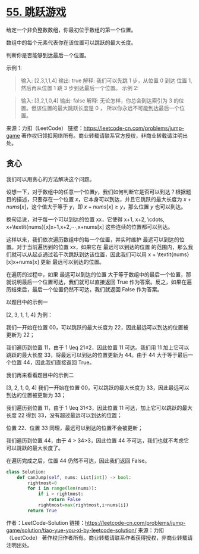 # [55. 跳跃游戏](https://leetcode-cn.com/problems/jump-game/)

给定一个非负整数数组，你最初位于数组的第一个位置。

数组中的每个元素代表你在该位置可以跳跃的最大长度。

判断你是否能够到达最后一个位置。

示例 1:

> 输入: [2,3,1,1,4]
> 输出: true
> 解释: 我们可以先跳 1 步，从位置 0 到达 位置 1, 然后再从位置 1 跳 3 步到达最后一个位置。
> 示例 2:

> 输入: [3,2,1,0,4]
> 输出: false
> 解释: 无论怎样，你总会到达索引为 3 的位置。但该位置的最大跳跃长度是 0 ， 所以你永远不可能到达最后一个位置。

来源：力扣（LeetCode）
链接：https://leetcode-cn.com/problems/jump-game
著作权归领扣网络所有。商业转载请联系官方授权，非商业转载请注明出处。

## 贪心

我们可以用贪心的方法解决这个问题。

设想一下，对于数组中的任意一个位置$y$，我们如何判断它是否可以到达？根据题目的描述，只要存在一个位置 $x$，它本身可以到达，并且它跳跃的最大长度为 $x+nums[x]$，这个值大于等于 $y$，即 $x + nums[x]≥y$，那么位置 $y$ 也可以到达。

换句话说，对于每一个可以到达的位置 xx，它使得 x+1, x+2, \cdots, x+\textit{nums}[x]x+1,x+2,⋯,x+nums[x] 这些连续的位置都可以到达。

这样以来，我们依次遍历数组中的每一个位置，并实时维护 最远可以到达的位置。对于当前遍历到的位置 xx，如果它在 最远可以到达的位置 的范围内，那么我们就可以从起点通过若干次跳跃到达该位置，因此我们可以用 x + \textit{nums}[x]x+nums[x] 更新 最远可以到达的位置。

在遍历的过程中，如果 最远可以到达的位置 大于等于数组中的最后一个位置，那就说明最后一个位置可达，我们就可以直接返回 True 作为答案。反之，如果在遍历结束后，最后一个位置仍然不可达，我们就返回 False 作为答案。

以题目中的示例一

[2, 3, 1, 1, 4]
为例：

我们一开始在位置 00，可以跳跃的最大长度为 22，因此最远可以到达的位置被更新为 22；

我们遍历到位置 11，由于 1 \leq 21≤2，因此位置 11 可达。我们用 11 加上它可以跳跃的最大长度 33，将最远可以到达的位置更新为 44。由于 44 大于等于最后一个位置 44，因此我们直接返回 True。

我们再来看看题目中的示例二

[3, 2, 1, 0, 4]
我们一开始在位置 00，可以跳跃的最大长度为 33，因此最远可以到达的位置被更新为 33；

我们遍历到位置 11，由于 1 \leq 31≤3，因此位置 11 可达，加上它可以跳跃的最大长度 22 得到 33，没有超过最远可以到达的位置；

位置 22、位置 33 同理，最远可以到达的位置不会被更新；

我们遍历到位置 44，由于 4 > 34>3，因此位置 44 不可达，我们也就不考虑它可以跳跃的最大长度了。

在遍历完成之后，位置 44 仍然不可达，因此我们返回 False。

```python
class Solution:
    def canJump(self, nums: List[int]) -> bool:
        rightmost=0
        for i in range(len(nums)):           
            if i > rightmost:
                return False
            rightmost=max(rightmost,i+nums[i])
        return True
```



作者：LeetCode-Solution
链接：https://leetcode-cn.com/problems/jump-game/solution/tiao-yue-you-xi-by-leetcode-solution/
来源：力扣（LeetCode）
著作权归作者所有。商业转载请联系作者获得授权，非商业转载请注明出处。

